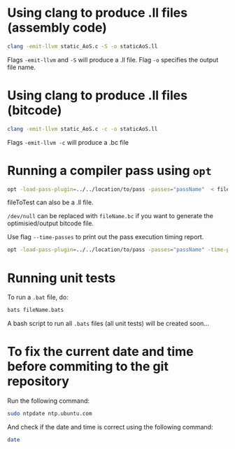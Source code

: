 # Using clang to produce .ll files (assembly code)

```bash
clang -emit-llvm static_AoS.c -S -o staticAoS.ll
```
Flags `-emit-llvm` and `-S` will produce a .ll file.
Flag `-o` specifies the output file name.

# Using clang to produce .ll files (bitcode)

```bash
clang -emit-llvm static_AoS.c -c -o staticAoS.ll
```
Flags `-emit-llvm -c` will produce a .bc file

# Running a compiler pass using `opt`

```bash
opt -load-pass-plugin=../../location/to/pass -passes="passName"  < fileToTest.bc > /dev/null
```
fileToTest can also be a .ll file.

`/dev/null` can be replaced with `fileName.bc` if you want to generate the optimisied/output bitcode file.

Use flag `--time-passes` to print out the pass execution timing report.

```bash
opt -load-pass-plugin=../../location/to/pass -passes="passName" -time-passes < fileToTest.bc > /dev/null
```
# Running unit tests

To run a `.bat` file, do:

```bash
bats fileName.bats
```
A bash script to run all `.bats` files (all unit tests) will be created soon...

# To fix the current date and time before commiting to the git repository

Run the following command:

```bash
sudo ntpdate ntp.ubuntu.com
```

And check if the date and time is correct using the following command:

```bash
date
```

